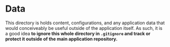 # Data

This directory is holds content, configurations, and any application data that would conceiveably be useful outside of the application itself. As such, it is a good idea **to ignore this whole directory in `.gitignore` and track or protect it outside of the main application repository.**
